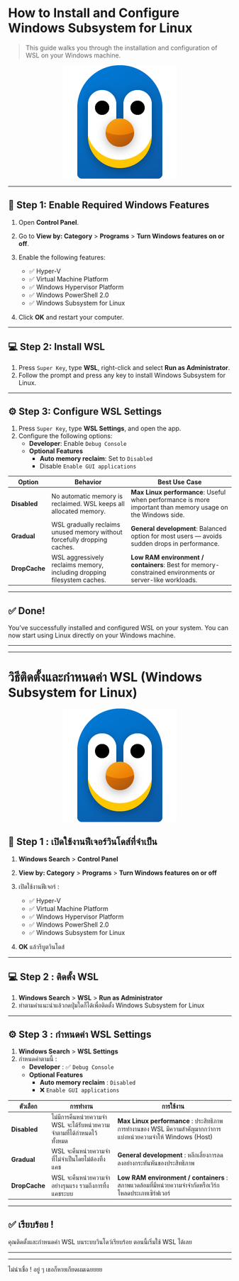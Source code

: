 # How to Install and Configure Windows Subsystem for Linux

> This guide walks you through the installation and configuration of WSL on your Windows machine.

<p align="center">
  <img src="https://github.com/microsoft/WSL/blob/master/Images/Square44x44Logo.targetsize-256.png" alt="WSL logo"/>
</p>

---

## 🔧 Step 1: Enable Required Windows Features

1. Open **Control Panel**.
2. Go to **View by: Category** > **Programs** > **Turn Windows features on or off**.
3. Enable the following features:
   - ✅ Hyper-V  
   - ✅ Virtual Machine Platform  
   - ✅ Windows Hypervisor Platform  
   - ✅ Windows PowerShell 2.0  
   - ✅ Windows Subsystem for Linux  

4. Click **OK** and restart your computer.

---

## 💻 Step 2: Install WSL

1. Press `Super Key`, type **WSL**, right-click and select **Run as Administrator**.
2. Follow the prompt and press any key to install Windows Subsystem for Linux.

---

## ⚙️ Step 3: Configure WSL Settings

1. Press `Super Key`, type **WSL Settings**, and open the app.
2. Configure the following options:
   - **Developer**: Enable `Debug Console`
   - **Optional Features**
        - **Auto memory reclaim**: Set to `Disabled`
        - Disable `Enable GUI applications`

| Option        | Behavior                                                                 | Best Use Case                                                                                               |
| ------------- | ------------------------------------------------------------------------ | ----------------------------------------------------------------------------------------------------------- |
| **Disabled**  | No automatic memory is reclaimed. WSL keeps all allocated memory.        | **Max Linux performance**: Useful when performance is more important than memory usage on the Windows side. |
| **Gradual**   | WSL gradually reclaims unused memory without forcefully dropping caches. | **General development**: Balanced option for most users — avoids sudden drops in performance.               |
| **DropCache** | WSL aggressively reclaims memory, including dropping filesystem caches.  | **Low RAM environment / containers**: Best for memory-constrained environments or server-like workloads.    |

---

## ✅ Done!

You’ve successfully installed and configured WSL on your system. You can now start using Linux directly on your Windows machine.

---
---

# วิธีติดตั้งและกำหนดค่า WSL (Windows Subsystem for Linux)

<p align="center">
  <img src="https://github.com/microsoft/WSL/blob/master/Images/Square44x44Logo.targetsize-256.png" alt="WSL logo"/>
</p>

## 🔧 Step 1 : เปิดใช้งานฟีเจอร์วินโดส์ที่จำเป็น

1. **Windows Search** > **Control Panel**
2. **View by: Category** > **Programs** > **Turn Windows features on or off**
3. เปิดใช้งานฟีเจอร์ :
   - ✅ Hyper-V  
   - ✅ Virtual Machine Platform  
   - ✅ Windows Hypervisor Platform  
   - ✅ Windows PowerShell 2.0  
   - ✅ Windows Subsystem for Linux  

4. **OK** แล้วรีบูตวินโดส์

---

## 💻 Step 2 : ติดตั้ง WSL

1. **Windows Search** > **WSL** > **Run as Administrator**
2. ทำตามคำแนะนำแล้วกดปุ่มใดก็ได้เพื่อติดตั้ง Windows Subsystem for Linux

---

## ⚙️ Step 3 : กำหนดค่า WSL Settings

1. **Windows Search** > **WSL Settings**
2. กำหนดค่าตามนี้ :
   - **Developer** : ✅ `Debug Console`
   - **Optional Features**
        - **Auto memory reclaim** : `Disabled`
        - ❌ `Enable GUI applications`

| ตัวเลือก        | การทำงาน                                                 | การใช้งาน                                                                                              |
| ------------- | --------------------------------------------------------- | ----------------------------------------------------------------------------------------------------- |
| **Disabled**  | ไม่มีการคืนหน่วยความจำ WSL จะได้รับหน่วยความจำตามที่ได้กำหนดไว้ทั้งหมด | **Max Linux performance** : ประสิทธิภาพการทำงานของ WSL มีความสำคัญมากกว่าการแบ่งหน่วยความจำให้ Windows (Host) |
| **Gradual**   | WSL จะคืนหน่วยความจำที่ไม่จำเป็นโดยไม่ต้องทิ้งแคช                   | **General development** : หลีกเลี่ยงการลดลงอย่างกระทันหันของประสิทธิภาพ                                       |
| **DropCache** | WSL จะคืนหน่วยความจำอย่างรุนแรง รวมถึงการทิ้งแคชระบบ              | **Low RAM environment / containers** : สภาพแวดล้อมที่มีหน่วยความจำจำกัดหรือเวิร์กโหลดประเภทเซิร์ฟเวอร์             |


---

## ✅ เรียบร้อย !

คุณติดตั้งและกำหนดค่า WSL บนระบบวินโดว์เรียบร้อย ตอนนี้เริ่มใช้ WSL ได้เลย

---
---

ไม่น่าเชื่อ ! อยู่ ๆ เธอก็หายเกียดผมเฉยยยย
